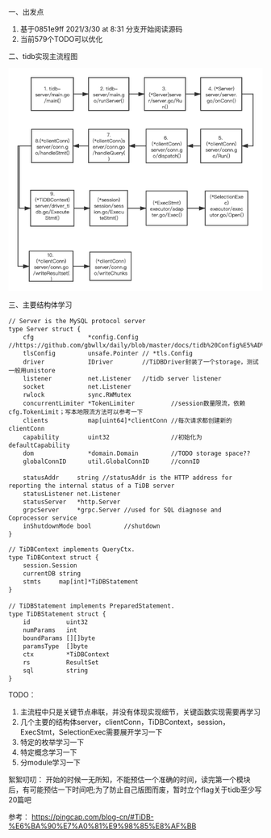 一、出发点
1. 基于0851e9ff 2021/3/30 at 8:31 分支开始阅读源码
2. 当前579个TODO可以优化

二、tidb实现主流程图

![tidb主流程](https://github.com/gbwllx/daily/blob/master/docs/images/tidb-server%E4%B8%BB%E6%B5%81%E7%A8%8B.png)


三、主要结构体学习
```
// Server is the MySQL protocol server
type Server struct {
	cfg               *config.Config //https://github.com/gbwllx/daily/blob/master/docs/tidb%20Config%E5%AD%A6%E4%B9%A0.md
	tlsConfig         unsafe.Pointer // *tls.Config
	driver            IDriver        //TiDBDriver封装了一个storage，测试一般用unistore
	listener          net.Listener   //tidb server listener
	socket            net.Listener
	rwlock            sync.RWMutex
	concurrentLimiter *TokenLimiter          //session数量限流，依赖cfg.TokenLimit；写本地限流方法可以参考一下
	clients           map[uint64]*clientConn //每次请求都创建新的clientConn
	capability        uint32                 //初始化为defaultCapability
	dom               *domain.Domain         //TODO storage space??
	globalConnID      util.GlobalConnID      //connID

	statusAddr     string //statusAddr is the HTTP address for reporting the internal status of a TiDB server
	statusListener net.Listener
	statusServer   *http.Server
	grpcServer     *grpc.Server //used for SQL diagnose and Coprocessor service
	inShutdownMode bool         //shutdown
}
```
```
// TiDBContext implements QueryCtx.
type TiDBContext struct {
	session.Session
	currentDB string
	stmts     map[int]*TiDBStatement
}

// TiDBStatement implements PreparedStatement.
type TiDBStatement struct {
	id          uint32
	numParams   int
	boundParams [][]byte
	paramsType  []byte
	ctx         *TiDBContext
	rs          ResultSet
	sql         string
}
```


TODO：
1. 主流程中只是关键节点串联，并没有体现实现细节，关键函数实现需要再学习
2. 几个主要的结构体server，clientConn，TiDBContext，session，ExecStmt，SelectionExec需要展开学习一下
3. 特定的枚举学习一下
4. 特定概念学习一下
5. 分module学习一下


絮絮叨叨：
开始的时候一无所知，不能预估一个准确的时间，读完第一个模块后，有可能预估一下时间吧;为了防止自己版图而废，暂时立个flag关于tidb至少写20篇吧

参考：
https://pingcap.com/blog-cn/#TiDB-%E6%BA%90%E7%A0%81%E9%98%85%E8%AF%BB


